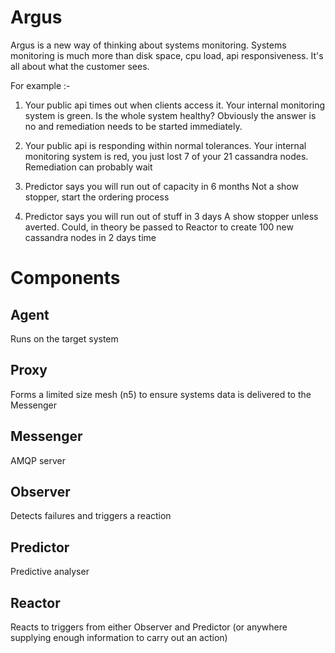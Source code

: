 # Argus
Argus is a new way of thinking about systems monitoring.
Systems monitoring is much more than disk space, cpu load, api responsiveness.
It's all about what the customer sees. 

For example :-
1) Your public api times out when clients access it. Your internal monitoring system is green. Is the whole system healthy?
Obviously the answer is no and remediation needs to be started immediately.

2) Your public api is responding within normal tolerances. Your internal monitoring system is red, you just lost 7 of your 21 cassandra nodes.
Remediation can probably wait

3) Predictor says you will run out of capacity in 6 months
Not a show stopper, start the ordering process

4) Predictor says you will run out of stuff in 3 days
A show stopper unless averted.
Could, in theory be passed to Reactor to create 100 new cassandra nodes in 2 days time

# Components
## Agent
Runs on the target system
## Proxy
Forms a limited size mesh (n5) to ensure systems data is delivered to the Messenger
## Messenger
AMQP server
## Observer
Detects failures and triggers a reaction
## Predictor
Predictive analyser
## Reactor
Reacts to triggers from either Observer and Predictor (or anywhere supplying enough information to carry out an action)
